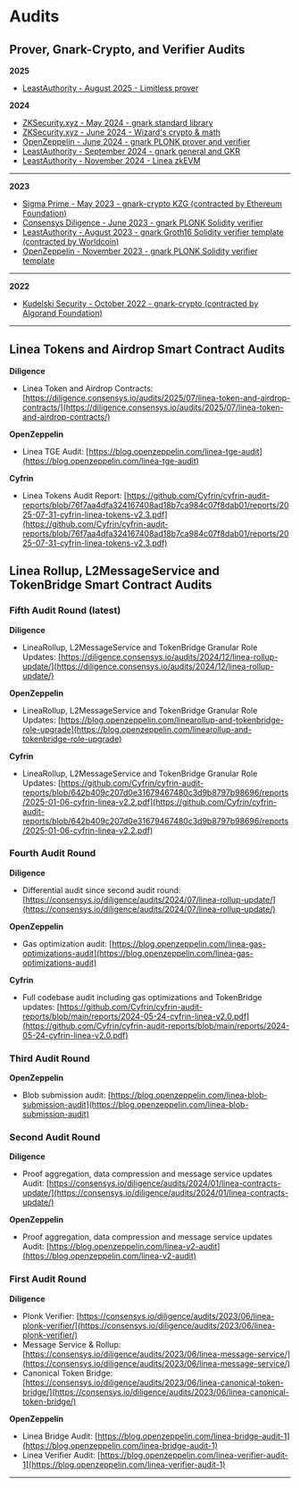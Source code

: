# Audits

## Prover, Gnark-Crypto, and Verifier Audits

**2025**
* [LeastAuthority - August 2025 - Limitless prover](https://github.com/Consensys/linea-monorepo/blob/4d5e19c4161acfba12fcabc7e9db4a624f39690b/docs/audits/2025%20August%20-%20Least%20Authority%20-%20Linea%20zkEVM%20Limitless%20Prover%20Final%20Audit%20Report.pdf)

**2024**
* [ZKSecurity.xyz - May 2024 - gnark standard library](https://github.com/Consensys/gnark/blob/53ce9b74e7ab372aa7358f1eac7fe3d689743f5f/audits/2024-05%20-%20zksecurity%20-%20gnark%20std.pdf)
* [ZKSecurity.xyz - June 2024 - Wizard's crypto & math](https://www.zksecurity.xyz/reports/consensys-wizard-crypto-math)
* [OpenZeppelin - June 2024 - gnark PLONK prover and verifier](https://blog.openzeppelin.com/linea-prover-audit)
* [LeastAuthority - September 2024 - gnark general and GKR](https://github.com/Consensys/gnark/blob/53ce9b74e7ab372aa7358f1eac7fe3d689743f5f/audits/2024-09%20-%20Least%20Authority%20-%20arithm%20and%20GKR.pdf)
* [LeastAuthority - November 2024 - Linea zkEVM](https://github.com/Consensys/gnark/blob/d9cbd38409edb5cfdbf9daa9dba841ad432feff9/audits/2024-11%20-%20Least%20Authority%20-%20Linea%20zkEVM.pdf)
---
**2023**
* [Sigma Prime - May 2023 - gnark-crypto KZG (contracted by Ethereum Foundation)](https://github.com/Consensys/gnark/blob/53ce9b74e7ab372aa7358f1eac7fe3d689743f5f/audits/2024-05%20-%20Sigma%20Prime%20-%20kzg.pdf)
* [Consensys Diligence - June 2023 - gnark PLONK Solidity verifier](https://consensys.io/diligence/audits/2023/06/linea-plonk-verifier/)
* [LeastAuthority - August 2023 - gnark Groth16 Solidity verifier template (contracted by Worldcoin)](https://leastauthority.com/wp-content/uploads/2023/08/Worldcoin_Groth16_Verifier_in_EVM_Smart_Contract_Final_Audit_Report.pdf)
* [OpenZeppelin - November 2023 - gnark PLONK Solidity verifier template](https://blog.openzeppelin.com/linea-verifier-audit-1)
---
**2022**
* [Kudelski Security - October 2022 - gnark-crypto (contracted by Algorand Foundation)](https://github.com/Consensys/gnark/blob/53ce9b74e7ab372aa7358f1eac7fe3d689743f5f/audits/2022-10%20-%20Kudelski%20-%20gnark-crypto.pdf)


---
## Linea Tokens and Airdrop Smart Contract Audits
**Diligence**
- Linea Token and Airdrop Contracts: [https://diligence.consensys.io/audits/2025/07/linea-token-and-airdrop-contracts/](https://diligence.consensys.io/audits/2025/07/linea-token-and-airdrop-contracts/)

**OpenZeppelin**
- Linea TGE Audit: [https://blog.openzeppelin.com/linea-tge-audit](https://blog.openzeppelin.com/linea-tge-audit)

**Cyfrin**
- Linea Tokens Audit Report: [https://github.com/Cyfrin/cyfrin-audit-reports/blob/76f7aa4dfa324167408ad18b7ca984c07f8dab01/reports/2025-07-31-cyfrin-linea-tokens-v2.3.pdf](https://github.com/Cyfrin/cyfrin-audit-reports/blob/76f7aa4dfa324167408ad18b7ca984c07f8dab01/reports/2025-07-31-cyfrin-linea-tokens-v2.3.pdf)

## Linea Rollup, L2MessageService and TokenBridge Smart Contract Audits
### Fifth Audit Round (latest)

**Diligence**
- LineaRollup, L2MessageService and TokenBridge Granular Role Updates: [https://diligence.consensys.io/audits/2024/12/linea-rollup-update/](https://diligence.consensys.io/audits/2024/12/linea-rollup-update/)

**OpenZeppelin**
- LineaRollup, L2MessageService and TokenBridge Granular Role Updates: [https://blog.openzeppelin.com/linearollup-and-tokenbridge-role-upgrade](https://blog.openzeppelin.com/linearollup-and-tokenbridge-role-upgrade)

**Cyfrin**
- LineaRollup, L2MessageService and TokenBridge Granular Role Updates: [https://github.com/Cyfrin/cyfrin-audit-reports/blob/642b409c207d0e31679467480c3d9b8797b98696/reports/2025-01-06-cyfrin-linea-v2.2.pdf](https://github.com/Cyfrin/cyfrin-audit-reports/blob/642b409c207d0e31679467480c3d9b8797b98696/reports/2025-01-06-cyfrin-linea-v2.2.pdf)

### Fourth Audit Round
**Diligence**
- Differential audit since second audit round: [https://consensys.io/diligence/audits/2024/07/linea-rollup-update/](https://consensys.io/diligence/audits/2024/07/linea-rollup-update/)

**OpenZeppelin**
- Gas optimization audit: [https://blog.openzeppelin.com/linea-gas-optimizations-audit](https://blog.openzeppelin.com/linea-gas-optimizations-audit)

**Cyfrin**
- Full codebase audit including gas optimizations and TokenBridge updates: [https://github.com/Cyfrin/cyfrin-audit-reports/blob/main/reports/2024-05-24-cyfrin-linea-v2.0.pdf](https://github.com/Cyfrin/cyfrin-audit-reports/blob/main/reports/2024-05-24-cyfrin-linea-v2.0.pdf)

### Third Audit Round
**OpenZeppelin**

- Blob submission audit: [https://blog.openzeppelin.com/linea-blob-submission-audit](https://blog.openzeppelin.com/linea-blob-submission-audit)

### Second Audit Round

**Diligence**
- Proof aggregation, data compression and message service updates Audit: [https://consensys.io/diligence/audits/2024/01/linea-contracts-update/](https://consensys.io/diligence/audits/2024/01/linea-contracts-update/)

**OpenZeppelin**

- Proof aggregation, data compression and message service updates Audit: [https://blog.openzeppelin.com/linea-v2-audit](https://blog.openzeppelin.com/linea-v2-audit)

### First Audit Round

**Diligence**

- Plonk Verifier: [https://consensys.io/diligence/audits/2023/06/linea-plonk-verifier/](https://consensys.io/diligence/audits/2023/06/linea-plonk-verifier/)
- Message Service & Rollup: [https://consensys.io/diligence/audits/2023/06/linea-message-service/](https://consensys.io/diligence/audits/2023/06/linea-message-service/)
- Canonical Token Bridge: [https://consensys.io/diligence/audits/2023/06/linea-canonical-token-bridge/](https://consensys.io/diligence/audits/2023/06/linea-canonical-token-bridge/)

**OpenZeppelin**

- Linea Bridge Audit: [https://blog.openzeppelin.com/linea-bridge-audit-1](https://blog.openzeppelin.com/linea-bridge-audit-1)
- Linea Verifier Audit: [https://blog.openzeppelin.com/linea-verifier-audit-1](https://blog.openzeppelin.com/linea-verifier-audit-1)

---